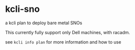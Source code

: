 kcli-sno
=========
a kcli plan to deploy bare metal SNOs

This currently fully support only Dell machines, with racadm.

see `kcli info plan` for more information and how to use
